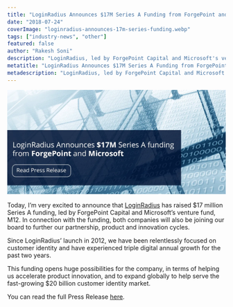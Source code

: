 ```yaml
---
title: "LoginRadius Announces $17M Series A Funding from ForgePoint and Microsoft"
date: "2018-07-24"
coverImage: "loginradius-announces-17m-series-funding.webp"
tags: ["industry-news", "other"]
featured: false 
author: "Rakesh Soni" 
description: "LoginRadius, led by ForgePoint Capital and Microsoft's venture fund, M12, has raised $17 million in Series A funding. Both businesses will also join our board in conjunction with the funding to further our collaboration, product and innovation cycles."
metatitle: "LoginRadius Announces $17M Series A Funding from ForgePoint and Microsoft | LoginRadius"
metadescription: "LoginRadius, led by ForgePoint Capital and Microsoft's venture fund, M12, has raised $17 million in Series A funding."
---
```



[![](funding-img.webp)](https://www.loginradius.com/press/loginradius-announces-series-a-funding-from-forgepoint-and-microsoft-venture/)

Today, I’m very excited to announce that [LoginRadius](https://www.loginradius.com/) has raised $17 million Series A funding, led by ForgePoint Capital and Microsoft’s venture fund, M12. In connection with the funding, both companies will also be joining our board to further our partnership, product and innovation cycles.

Since LoginRadius’ launch in 2012, we have been relentlessly focused on customer identity and have experienced triple digital annual growth for the past two years.

This funding opens huge possibilities for the company, in terms of helping us accelerate product innovation, and to expand globally to help serve the fast-growing $20 billion customer identity market.

You can read the full Press Release [here](https://www.loginradius.com/press/loginradius-announces-series-a-funding-from-forgepoint-and-microsoft-venture/).
